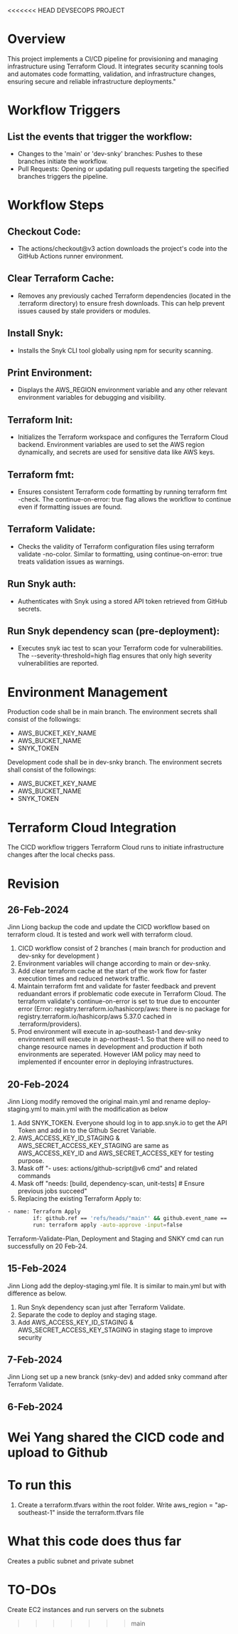 <<<<<<< HEAD
DEVSECOPS PROJECT
# Overview
This project implements a CI/CD pipeline for provisioning and managing infrastructure using Terraform Cloud. It integrates security scanning tools and automates code formatting, validation, and infrastructure changes, ensuring secure and reliable infrastructure deployments."

# Workflow Triggers
## List the events that trigger the workflow:
- Changes to the 'main' or 'dev-snky' branches: Pushes to these branches initiate the workflow.
- Pull Requests: Opening or updating pull requests targeting the specified branches triggers the pipeline.

# Workflow Steps
## Checkout Code:
- The actions/checkout@v3 action downloads the project's code into the GitHub Actions runner environment.

## Clear Terraform Cache:
- Removes any previously cached Terraform dependencies (located in the .terraform directory) to ensure fresh downloads. This can help prevent issues caused by stale providers or modules.

## Install Snyk:
- Installs the Snyk CLI tool globally using npm for security scanning.

## Print Environment:
- Displays the AWS_REGION environment variable and any other relevant environment variables for debugging and visibility.

## Terraform Init:
- Initializes the Terraform workspace and configures the Terraform Cloud backend. Environment variables are used to set the AWS region dynamically, and secrets are used for sensitive data like AWS keys.

## Terraform fmt:
- Ensures consistent Terraform code formatting by running terraform fmt -check. The continue-on-error: true flag allows the workflow to continue even if formatting issues are found.

## Terraform Validate:
- Checks the validity of Terraform configuration files using terraform validate -no-color. Similar to formatting, using continue-on-error: true treats validation issues as warnings.

## Run Snyk auth:
- Authenticates with Snyk using a stored API token retrieved from GitHub secrets.

## Run Snyk dependency scan (pre-deployment):
- Executes snyk iac test to scan your Terraform code for vulnerabilities. The --severity-threshold=high flag ensures that only high severity vulnerabilities are reported.

# Environment Management
Production code shall be in main branch. The environment secrets shall consist of the followings:
- AWS_BUCKET_KEY_NAME
- AWS_BUCKET_NAME
- SNYK_TOKEN

Development code shall be in dev-snky branch. The environment secrets shall consist of the followings:
- AWS_BUCKET_KEY_NAME
- AWS_BUCKET_NAME
- SNYK_TOKEN

# Terraform Cloud Integration
The CICD workflow triggers Terraform Cloud runs to initiate infrastructure changes after the local checks pass.


# Revision
## 26-Feb-2024
Jinn Liong backup the code and update the CICD workflow based on terraform cloud. It is tested and work well with terraform cloud.
1. CICD workflow consist of 2 branches ( main branch for production and dev-snky for development )
2. Environment variables will change according to main or dev-snky.
3. Add clear terraform cache at the start of the work flow for faster execution times and reduced network traffic.
4. Maintain terraform fmt and validate for faster feedback and prevent reduandant errors if problematic code execute in Terraform Cloud. The terraform validate's continue-on-error is set to true due to encounter error (Error: registry.terraform.io/hashicorp/aws: there is no package for registry.terraform.io/hashicorp/aws 5.37.0 cached in .terraform/providers).
5. Prod environment will execute in ap-southeast-1 and dev-snky environment will execute in ap-northeast-1. So that there will no need to change resource names in development and production if both environments are seperated. However IAM policy may need to implemented if encounter error in deploying infrastructures.

## 20-Feb-2024
Jinn Liong modify removed the original main.yml and rename deploy-staging.yml to main.yml with the modification as below
1. Add SNYK_TOKEN. Everyone should log in to app.snyk.io to get the API Token and add in to the Github Secret Variable.
2. AWS_ACCESS_KEY_ID_STAGING & AWS_SECRET_ACCESS_KEY_STAGING are same as AWS_ACCESS_KEY_ID and AWS_SECRET_ACCESS_KEY for testing purpose.
3. Mask off "- uses: actions/github-script@v6 cmd" and related commands
4. Mask off "needs: [build, dependency-scan, unit-tests] # Ensure previous jobs succeed"
5. Replacing the existing Terraform Apply to:

```sh
- name: Terraform Apply
        if: github.ref == 'refs/heads/"main"' && github.event_name == 'push'
        run: terraform apply -auto-approve -input=false 
```
Terraform-Validate-Plan, Deployment and Staging and SNKY cmd can run successfully on 20 Feb-24.

## 15-Feb-2024
Jinn Liong add the deploy-staging.yml file. It is similar to main.yml but with difference as below.
1. Run Snyk dependency scan just after Terraform Validate.
2. Separate the code to deploy and staging stage.
3. Add AWS_ACCESS_KEY_ID_STAGING & AWS_SECRET_ACCESS_KEY_STAGING in staging stage to improve security

## 7-Feb-2024
Jinn Liong set up a new branck (snky-dev) and added snky command after Terraform Validate.
## 6-Feb-2024
Wei Yang shared the CICD code and upload to Github
=======
# To run this

1) Create a terraform.tfvars within the root folder.
Write
aws_region = "ap-southeast-1"
inside the terraform.tfvars file

# What this code does thus far
Creates a public subnet and private subnet


# TO-DOs
Create EC2 instances and run servers on the subnets
>>>>>>> main
